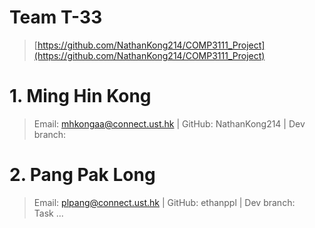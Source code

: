 # Team T-33

> [https://github.com/NathanKong214/COMP3111_Project](https://github.com/NathanKong214/COMP3111_Project)

# 1. Ming Hin Kong
> Email: mhkongaa@connect.ust.hk | GitHub: NathanKong214 | Dev branch:  

# 2. Pang Pak Long
> Email: plpang@connect.ust.hk | GitHub: ethanppl | Dev branch:  
> Task ...
